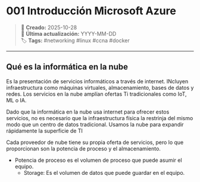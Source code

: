 # 001 Introducción Microsoft Azure

> 📅 **Creado:** 2025-10-28  
> 🔁 **Última actualización:** YYYY-MM-DD  
> 🏷️ **Tags:** #networking #linux #ccna #docker

---

## Qué es la informática en la nube

Es la presentación de servicios informáticos a través de internet.
INcluyen infraestructura como máquinas virtuales, almacenamiento, bases de datos y redes.
Los servicios en la nube amplían ofertas Ti tradicionales como IoT, ML o IA.

Dado que la informática en la nube usa internet para ofrecer estos servicios, no es necesario que la infraestructura física la restrinja del mismo modo que un centro de datos tradicional. Usamos la nube para expandir rápidamente la superficie de TI

Cada proveedor de nube tiene su propia oferta de servicios, pero lo que proporcionan son la potencia de proceso y el almacenamiento.

- Potencia de proceso es el volumen de proceso que puede asumir el equipo.
  - Storage: Es el volumen de datos que puede guardar en el equipo.
  